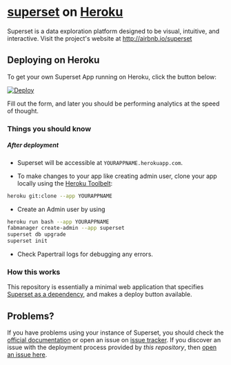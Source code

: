# [superset](https://github.com/airbnb/superset) on [Heroku](http://heroku.com)

Superset is a data exploration platform designed to be visual, intuitive, and interactive. Visit the project's website at <http://airbnb.io/superset>

## Deploying on Heroku

To get your own Superset App running on Heroku, click the button below:

[![Deploy](https://www.herokucdn.com/deploy/button.svg)](https://heroku.com/deploy?template=https://github.com/johnatgh/superset-on-heroku)

Fill out the form, and later you should be performing analytics at the speed of thought.

### Things you should know
##### After deployment

- Superset will be accessible at `YOURAPPNAME.herokuapp.com`.

- To make changes to your app like creating admin user, clone your app locally using the [Heroku Toolbelt](https://toolbelt.heroku.com/):

```sh
heroku git:clone --app YOURAPPNAME
```
- Create an Admin user by using

```sh
heroku run bash --app YOURAPPNAME
fabmanager create-admin --app superset
superset db upgrade
superset init
```

- Check Papertrail logs for debugging any errors.

### How this works

This repository is essentially a minimal web application that specifies [Superset as a dependency](https://github.com/airbnb/superset), and makes a deploy button available.

## Problems?

If you have problems using your instance of Superset, you should check the [official documentation](http://airbnb.io/superset/installation) or open an issue on [issue tracker](https://github.com/airbnb/superset/issues). If you discover an issue with the deployment process provided by *this repository*, then [open an issue here](https://github.com/neevany/caravel-on-heroku/issues).